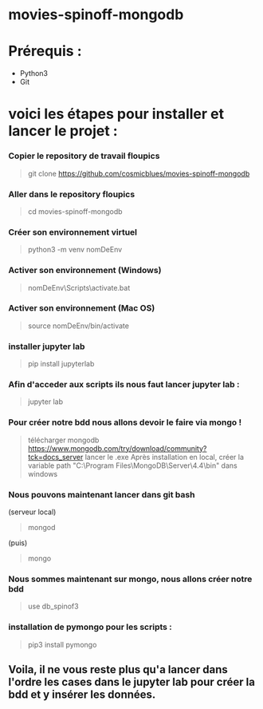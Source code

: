 # movies-spinoff-mongodb

# Prérequis : 
* Python3
* Git

# voici les étapes pour installer et lancer le projet : 


### Copier le repository de travail floupics
> git clone https://github.com/cosmicblues/movies-spinoff-mongodb

### Aller dans le repository floupics
> cd movies-spinoff-mongodb

### Créer son environnement virtuel
> python3 -m venv nomDeEnv

### Activer son environnement (Windows)
> nomDeEnv\Scripts\activate.bat

### Activer son environnement (Mac OS)
> source nomDeEnv/bin/activate

### installer jupyter lab
> pip install jupyterlab

### Afin d'acceder aux scripts ils nous faut lancer jupyter lab : 
> jupyter lab

### Pour créer  notre bdd nous allons devoir le faire via mongo !
> télécharger mongodb https://www.mongodb.com/try/download/community?tck=docs_server
> lancer le .exe
> Après installation en local, créer la variable path "C:\Program Files\MongoDB\Server\4.4\bin\" dans windows

### Nous pouvons maintenant lancer dans git bash
(serveur local)
> mongod

(puis)
> mongo

### Nous sommes maintenant sur mongo, nous allons créer notre bdd
> use db_spinof3

### installation de pymongo pour les scripts : 
> pip3 install pymongo

## Voila, il ne vous reste plus qu'a lancer dans l'ordre les cases dans le jupyter lab pour créer la bdd et y insérer les données.
